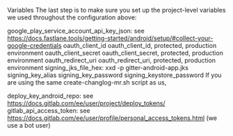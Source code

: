 Variables
The last step is to make sure you set up the project-level variables we used throughout the configuration above:

google_play_service_account_api_key_json: see https://docs.fastlane.tools/getting-started/android/setup/#collect-your-google-credentials
oauth_client_id
oauth_client_id, protected, production environment
oauth_client_secret
oauth_client_secret, protected, production environment
oauth_redirect_uri
oauth_redirect_uri, protected, production environment
signing_jks_file_hex: xxd -p gitter-android-app.jks
signing_key_alias
signing_key_password
signing_keystore_password
If you are using the same create-changlog-mr.sh script as us,

deploy_key_android_repo: see https://docs.gitlab.com/ee/user/project/deploy_tokens/
gitlab_api_access_token: see https://docs.gitlab.com/ee/user/profile/personal_access_tokens.html (we use a bot user)